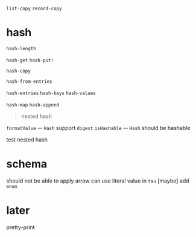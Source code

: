 `list-copy`
`record-copy`

# hash

`hash-length`

`hash-get`
`hash-put!`

`hash-copy`

`hash-from-entries`

`hash-entries`
`hash-keys`
`hash-values`

`hash-map`
`hash-append`

> nested hash

`formatValue` -- `Hash` support `digest`
`isHashable` -- `Hash` should be hashable

test nested hash

# schema

should not be able to apply arrow
can use literal value in `tau`
[maybe] add `enum`

# later

pretty-print
